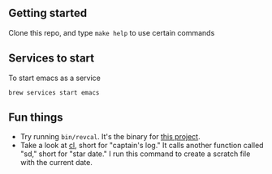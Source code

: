 ## Getting started

Clone this repo, and type `make help` to use certain commands

## Services to start
To start emacs as a service

	brew services start emacs

## Fun things

* Try running `bin/revcal`. It's the binary for [this project](https://github.com/jocmp/revcal).
* Take a look at [cl], short for "captain's log." It calls another function called "sd," short for
"star date." I run this command to create a scratch file with the current date.

[cl]: https://github.com/jocmp/dotfiles/blob/87f16af931164776d0c73d3ec374e85ff444f860/functions#L34
